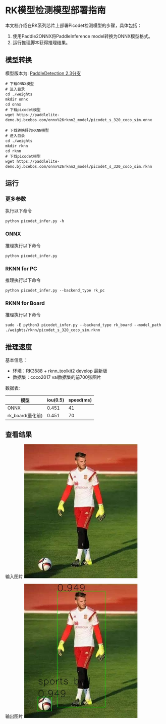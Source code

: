 # RK模型检测模型部署指南

本文档介绍在RK系列芯片上部署Picodet检测模型的步骤，具体包括：

1. 使用Paddle2ONNX将PaddleInference model转换为ONNX模型格式。
2. 运行推理脚本获得推理结果。

## 模型转换

模型版本为: [PaddleDetection 2.3分支](https://github.com/PaddlePaddle/PaddleDetection/tree/release/2.3/configs/picodet)

```text
# 下载ONNX模型
# 进入目录
cd ./weights
mkdir onnx
cd onnx
# 下载picodet模型
wget https://paddlelite-demo.bj.bcebos.com/onnx%26rknn2_model/picodet_s_320_coco_sim.onnx

# 下载转换好的RKNN模型
# 进入目录
cd ./weights
mkdir rknn
cd rknn
# 下载picodet模型
wget https://paddlelite-demo.bj.bcebos.com/onnx%26rknn2_model/picodet_s_320_coco_sim.rknn
```

## 运行

### 更多参数

执行以下命令

```text
python picodet_infer.py -h
```

### ONNX

推理执行以下命令

```text
python picodet_infer.py
```

### RKNN for PC

推理执行以下命令

```text
python picodet_infer.py --backend_type rk_pc
```

### RKNN for Board

推理执行以下命令

```text
sudo -E python3 picodet_infer.py --backend_type rk_board --model_path ./weights/rknn/picodet_s_320_coco_sim.rknn 
```

## 推理速度

基本信息：

- 环境：RK3588 + rknn_toolkit2 develop 最新版
- 数据集：coco2017 val数据集的前700张图片

数据表:

| 模型            | iou(0.5) | speed(ms) |
|---------------|----------|-----------|
| ONNX          | 0.451    | 41        |
| rk_board(量化前) | 0.451    | 70        |

## 查看结果

输入图片
![输入图片](./images/before/picodet_demo_input.jpg)

输出图片
![输出图片](./images/after/picodet_demo_input_rk_pc.jpg)